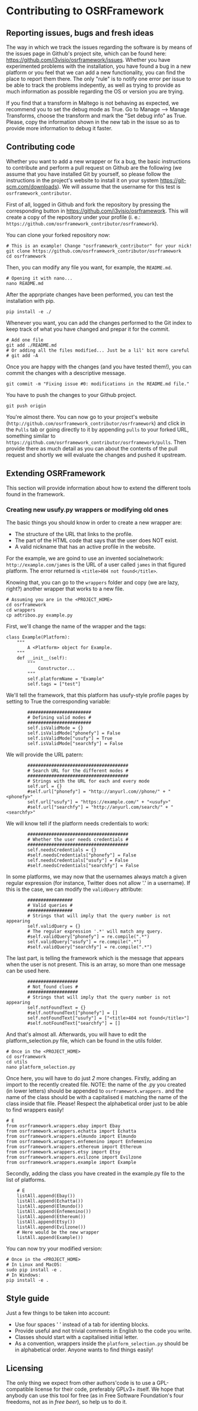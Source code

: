 Contributing to OSRFramework
============================

Reporting issues, bugs and fresh ideas
--------------------------------------

The way in which we track the issues regarding the software is by means of the issues page in Github's project site, which can be found here: <https://github.com/i3visio/osrframework/issues>.
Whether you have experimented problems with the installation, you have found a bug in a new platform or you feel that we can add a new functionality, you can find the place to report them there. The only "rule" is to notify one error per issue to be able to track the problems indepently, as well as trying to provide as much information as possible regarding the OS or version you are trying.

If you find that a transform in Maltego is not behaving as expected, we recommend you to set the debug mode as True. Go to Manage --> Manage Transforms, choose the transform and mark the "Set debug info" as True. Please, copy the information shown in the new tab in the issue so as to provide more information to debug it faster.

Contributing code
-----------------

Whether you want to add a new wrapper or fix a bug, the basic instructions to contribute and perform a pull request on Github are the following (we assume that you have installed Git by yourself, so please follow the instructions in the project's website to install it on your system <https://git-scm.com/downloads>). We will assume that the username for this test is `osrframework_contributor`.

First of all, logged in Github and fork the repository by pressing the corresponding button in <https://github.com/i3visio/osrframework>. This will create a copy of the repository under your profile (i. e.: `https://github.com/osrframework_contributor/osrframework`).

You can clone your forked repository now:
```
# This is an example! Change "osrframework_contributor" for your nick!
git clone https://github.com/osrframework_contributor/osrframework
cd osrframework
```

Then, you can modify any file you want, for example, the `README.md`.
```
# Opening it with nano... 
nano README.md
```

After the apprpriate changes have been performed, you can test the installation with pip.
```
pip install -e ./
```

Whenever you want, you can add the changes performed to the Git index to keep track of what you have changed and prepar it for the commit. 
```
# Add one file
git add ./README.md
# Or adding all the files modified... Just be a lil' bit more careful
# git add -A
```

Once you are happy with the changes (and you have tested them!), you can commit the changes with a descriptive message.
```
git commit -m "Fixing issue #0: modifications in the README.md file."
```

You have to push the changes to your Github project.
```
git push origin
```

You're almost there. You can now go to your project's website (`http://github.com/osrframework_contributor/osrframework`) and click in the `Pulls` tab or going directly to it by appending `pulls` to your forked URL, something similar to `https://github.com/osrframework_contributor/osrframework/pulls`. Then provide there as much detail as you can about the contents of the pull request and shortly we will evaluate the changes and pushed it upstream.

Extending OSRFramework
----------------------

This section will provide information about how to extend the different tools found in the framework.

### Creating new usufy.py wrappers or modifying old ones

The basic things you should know in order to create a new wrapper are:
* The structure of the URL that links to the profile.
* The part of the HTML code that says that the user does NOT exist.
* A valid nickname that has an active profile in the website.

For the example, we are goind to use an invented socialnetwork: `http://example.com/james` is the URL of a user called `james` in that figured platform. The error returned is `<title>404 not found</title>`. 

Knowing that, you can go to the `wrappers` folder and copy (we are lazy, right?) another wrapper that works to a new file. 
```
# Assuming you are in the <PROJECT_HOME>
cd osrframework
cd wrappers
cp adtriboo.py example.py
```

First, we'll change the name of the wrapper and the tags:
```
class Example(Platform):
    """ 
        A <Platform> object for Example.
    """
    def __init__(self):
        """ 
            Constructor... 
        """
        self.platformName = "Example"
        self.tags = ["test"]
```

We'll tell the framework, that this platform has usufy-style profile pages by setting to True the corresponding variable:
```
        ########################
        # Defining valid modes #
        ########################
        self.isValidMode = {}        
        self.isValidMode["phonefy"] = False
        self.isValidMode["usufy"] = True
        self.isValidMode["searchfy"] = False   
```

We will provide the URL patern:
```
        ######################################
        # Search URL for the different modes #
        ######################################
        # Strings with the URL for each and every mode
        self.url = {}        
        #self.url["phonefy"] = "http://anyurl.com//phone/" + "<phonefy>"
        self.url["usufy"] = "https://example.com/" + "<usufy>"       
        #self.url["searchfy"] = "http://anyurl.com/search/" + "<searchfy>"  
```

We will know tell if the platform needs credentials to work:
```
        ######################################
        # Whether the user needs credentials #
        ######################################
        self.needsCredentials = {}        
        #self.needsCredentials["phonefy"] = False
        self.needsCredentials["usufy"] = False
        #self.needsCredentials["searchfy"] = False 
```

In some platforms, we may now that the usernames always match a given regular expression (for instance, Twitter does not allow '.' in a username). If this is the case, we can modify the `validQuery` attribute:
```
        #################
        # Valid queries #
        #################
        # Strings that will imply that the query number is not appearing
        self.validQuery = {}
        # The regular expression '.*' will match any query.
        #self.validQuery["phonefy"] = re.compile(".*")
        self.validQuery["usufy"] = re.compile(".*")   
        #self.validQuery["searchfy"] = re.compile(".*")
```

The last part, is telling the framework which is the message that appears when the user is not present. This is an array, so more than one message can be used here.
```
        ###################
        # Not_found clues #
        ###################
        # Strings that will imply that the query number is not appearing
        self.notFoundText = {}
        #self.notFoundText["phonefy"] = []
        self.notFoundText["usufy"] = ["<title>404 not found</title>"]
        #self.notFoundText["searchfy"] = []  
```

And that's almost all. Afterwards, you will have to edit the platform_selection.py file, which can be found in the utils folder.

```
# Once in the <PROJECT_HOME>
cd osrframework
cd utils
nano platform_selection.py
```

Once here, you will have to do just *2* more changes. Firstly, adding an import to the recently created file. NOTE: the name of the .py you created (in lower letters) should be appended to `osrframework.wrappers.` and the name of the class should be with a capitalised `E` matching the name of the class inside that file. Please! Respect the alphabetical order just to be able to find wrappers easily!
```
# E
from osrframework.wrappers.ebay import Ebay
from osrframework.wrappers.echatta import Echatta
from osrframework.wrappers.elmundo import Elmundo
from osrframework.wrappers.enfemenino import Enfemenino
from osrframework.wrappers.ethereum import Ethereum
from osrframework.wrappers.etsy import Etsy
from osrframework.wrappers.evilzone import Evilzone
from osrframework.wrappers.example import Example
```

Secondly, adding the class you have created in the example.py file to the list of platforms.
```
    # E
    listAll.append(Ebay())
    listAll.append(Echatta())
    listAll.append(Elmundo())
    listAll.append(Enfemenino())
    listAll.append(Ethereum())
    listAll.append(Etsy())
    listAll.append(Evilzone())
    # Here would be the new wrapper
    listAll.append(Example())    
```


You can now try your modified version:
```
# Once in the <PROJECT_HOME>
# In Linux and MacOS:
sudo pip install -e .
# In Windows:
pip install -e .
```

Style guide
-----------

Just a few things to be taken into account:
* Use four spaces '    ' instead of a tab for identing blocks.
* Provide useful and not trivial comments in English to the code you write.
* Classes should start with a capitalised initial letter.
* As a convention, wrappers inside the `platform_selection.py` should be in alphabetical order. Anyone wants to find things easily!

Licensing
---------

The only thing we expect from other authors'code is to use a GPL-compatible license for their code, preferably GPLv3+ itself. We hope that anybody can use this tool for free (as in Free Software Foundation's four freedoms, not as in *free beer*), so help us to do it.

